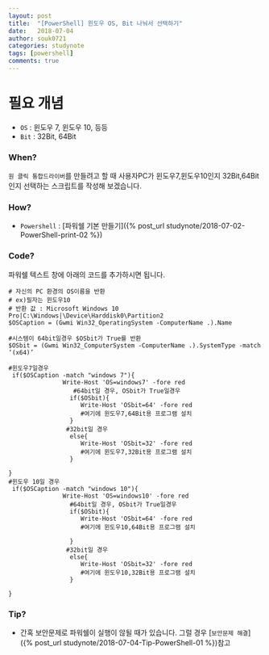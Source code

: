 ```yaml
---
layout: post
title:  "[PowerShell] 윈도우 OS, Bit 나눠서 선택하기"
date:   2018-07-04
author: souk0721
categories: studynote
tags: [powershell]
comments: true
---
```



# 필요 개념
  - `OS` : 윈도우 7, 윈도우 10, 등등
  - `Bit` : 32Bit, 64Bit  

### When?
`원 클릭 통합드라이버`를 만들려고 할 때 사용자PC가 윈도우7,윈도우10인지 32Bit,64Bit인지 선택하는 스크립트를 작성해 보겠습니다.


### How?
- `Powershell` : [파워쉘 기본 만들기]({% post_url studynote/2018-07-02-PowerShell-print-02 %})

### Code?
파워쉘 텍스트 창에 아래의 코드를 추가하시면 됩니다.

```
# 자신의 PC 환경의 OS이름을 반환 
# ex)필자는 윈도우10
# 반환 값 : Microsoft Windows 10 Pro|C:\Windows|\Device\Harddisk0\Partition2
$OSCaption = (Gwmi Win32_OperatingSystem -ComputerName .).Name

#시스템이 64bit일경우 $OSbit가 True를 반환
$OSbit = (Gwmi Win32_ComputerSystem -ComputerName .).SystemType -match ‘(x64)’

#윈도우7일경우
 if($OSCaption -match "windows 7"){
               Write-Host 'OS=windows7' -fore red
                  #64bit일 경우, OSbit가 True일경우
                 if($OSbit){
                    Write-Host 'OSbit=64' -fore red
                    #여기에 윈도우7,64Bit용 프로그램 설치
                 }
                #32bit일 경우
                 else{
                    Write-Host 'OSbit=32' -fore red
                    #여기에 윈도우7,32Bit용 프로그램 설치
                 }
            
}
#윈도우 10일 경우
 if($OSCaption -match "windows 10"){
               Write-Host 'OS=windows10' -fore red
                 #64bit일 경우, OSbit가 True일경우
                 if($OSbit){
                    Write-Host 'OSbit=64' -fore red
                    #여기에 윈도우10,64Bit용 프로그램 설치
                
                 }
                #32bit일 경우
                 else{
                    Write-Host 'OSbit=32' -fore red
                    #여기에 윈도우10,32Bit용 프로그램 설치
                 }
            
}
```

### Tip?
 - 간혹 보안문제로 파워쉘이 실행이 않될 때가 있습니다. 
 그럴 경우 [`보안문제 해결`]({% post_url  studynote/2018-07-04-Tip-PowerShell-01 %})참고




